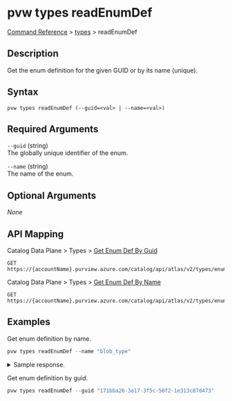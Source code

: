 # pvw types readEnumDef
[Command Reference](../../../README.md#command-reference) > [types](./main.md) > readEnumDef

## Description
Get the enum definition for the given GUID or by its name (unique).

## Syntax
```
pvw types readEnumDef (--guid=<val> | --name=<val>)
```

## Required Arguments
`--guid` (string)  
The globally unique identifier of the enum.

`--name` (string)  
The name of the enum.

## Optional Arguments
*None*

## API Mapping
Catalog Data Plane > Types > [Get Enum Def By Guid](https://docs.microsoft.com/en-us/rest/api/purview/catalogdataplane/types/get-enum-def-by-guid)
```
GET https://{accountName}.purview.azure.com/catalog/api/atlas/v2/types/enumdef/guid/{guid}
```

Catalog Data Plane > Types > [Get Enum Def By Name](https://docs.microsoft.com/en-us/rest/api/purview/catalogdataplane/types/get-enum-def-by-name)
```
GET https://{accountName}.purview.azure.com/catalog/api/atlas/v2/types/enumdef/name/{name}
```

## Examples
Get enum definition by name.
```powershell
pvw types readEnumDef --name "blob_type"
```

<details><summary>Sample response.</summary>
<p>

```json
{
    "category": "ENUM",
    "createTime": 1615787945788,
    "createdBy": "admin",
    "description": "blob_type",
    "elementDefs": [
        {
            "ordinal": 0,
            "value": "Unspecified"
        },
        {
            "ordinal": 1,
            "value": "PageBlob"
        },
        {
            "ordinal": 2,
            "value": "BlockBlob"
        },
        {
            "ordinal": 3,
            "value": "AppendBlob"
        }
    ],
    "guid": "171bba26-3a17-3f5c-50f2-1e313c87d473",
    "lastModifiedTS": "1",
    "name": "blob_type",
    "serviceType": "Azure Blob Storage",
    "typeVersion": "1.0",
    "updateTime": 1615787945788,
    "updatedBy": "admin",
    "version": 1
}
```
</p>
</details>

Get enum definition by guid.
```powershell
pvw types readEnumDef --guid "171bba26-3a17-3f5c-50f2-1e313c87d473"
```
